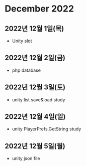 # December 2022

## 2022년 12월 1일(목)
- Unity slot

## 2022년 12월 2일(금)
- php database

## 2022년 12월 3일(토)
- unity list save&load study

## 2022년 12월 4일(일)
- unity PlayerPrefs.GetString study

## 2022년 12월 5일(월)
- unity json file